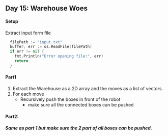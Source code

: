 ## Day 15: Warehouse Woes

#### Setup 
Extract input form file 
```go
  filePath := "input.txt"
  buffer, err := os.ReadFile(filePath)
  if err != nil {
    fmt.Println("Error opening file:", err)
    return
  }
```

#### Part1
1. Extract the Warehouse as a 2D array and the moves as a list of vectors.
2. For each move 
    - Recursively push the boxes in front of the robot 
        - make sure all the connected boxes can be pushed 

#### Part2:
##### Same as part 1 but make sure the 2 part of all boxes can be pushed. 
